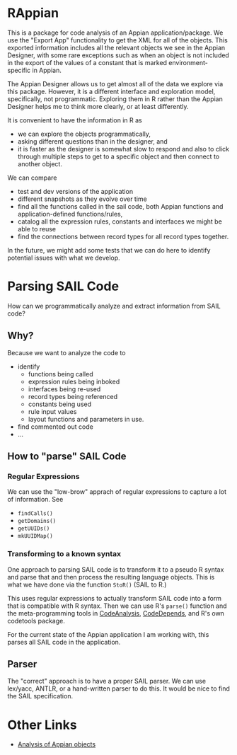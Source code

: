 # RAppian

This is a package for code analysis of an Appian application/package. 
We use the "Export App" functionality to get the XML for all of the objects.
This exported information includes all the relevant objects we see in the Appian Designer, with some
rare exceptions such as when an object is not included in the export of the values of a constant
that is marked environment-specific in Appian.

The Appian Designer allows us to get almost all of the data we explore via this package.
However, it is a different interface and exploration model, specifically, not programmatic.
Exploring them in R rather than the Appian Designer helps me to think more clearly, or at least differently.

It is convenient to have the information in R as
+ we can explore the objects programmatically,
+ asking different questions than in the designer, and
+ it is faster as the designer is somewhat slow to respond and also to click through multiple steps
  to get to a specific object and then connect to another object.


We can compare 

+ test and dev versions of the application
+ different snapshots as they evolve over time
+ find all the functions called in the sail code, both Appian functions and application-defined functions/rules,
+ catalog all the expression rules, constants and interfaces we might be able to reuse
+ find the connections between record types for all record types together.


In the future, we might add some tests that we can do here to identify potential issues with what we develop.



# Parsing SAIL Code

How can we programmatically analyze and extract information from SAIL code?

## Why?
Because we want to analyze the code to
+ identify
  + functions being called 
  + expression rules being inboked
  + interfaces being re-used
  + record types being referenced
  + constants being used
  + rule input values
  + layout functions and parameters in use.
+ find commented out code
+ ...


## How to "parse" SAIL Code

### Regular Expressions

We can use the "low-brow" apprach of regular expressions to capture a lot of information.
See 
+ `findCalls()`
+ `getDomains()`
+ `getUUIDs()`
+ `mkUUIDMap()`


### Transforming to a known syntax

One approach to parsing SAIL code is to transform it to a pseudo R syntax and parse that and
then process the resulting language objects.
This is what we have done via the function `StoR()` (SAIL to R.)

This uses regular expressions to actually transform SAIL code 
into a form that is compatible with R syntax. Then we can use R's `parse()`
function and the meta-programming tools in [CodeAnalysis](https://github.com/duncantl/CodeAnalysis), 
[CodeDepends](https://github.com/duncantl/CodeDepends), and R's own codetools package.

For the current state of the Appian application I am working with, this parses
all SAIL code in the application.

## Parser

The "correct" approach is to have a proper SAIL parser.
We can use lex/yacc, ANTLR, or a hand-written parser to do this.
It would be nice to find the SAIL specification.




# Other Links

+ [Analysis of Appian objects](https://github.com/JFDI-Consulting/JFDIAppianSAILComplexityAnalyser)
